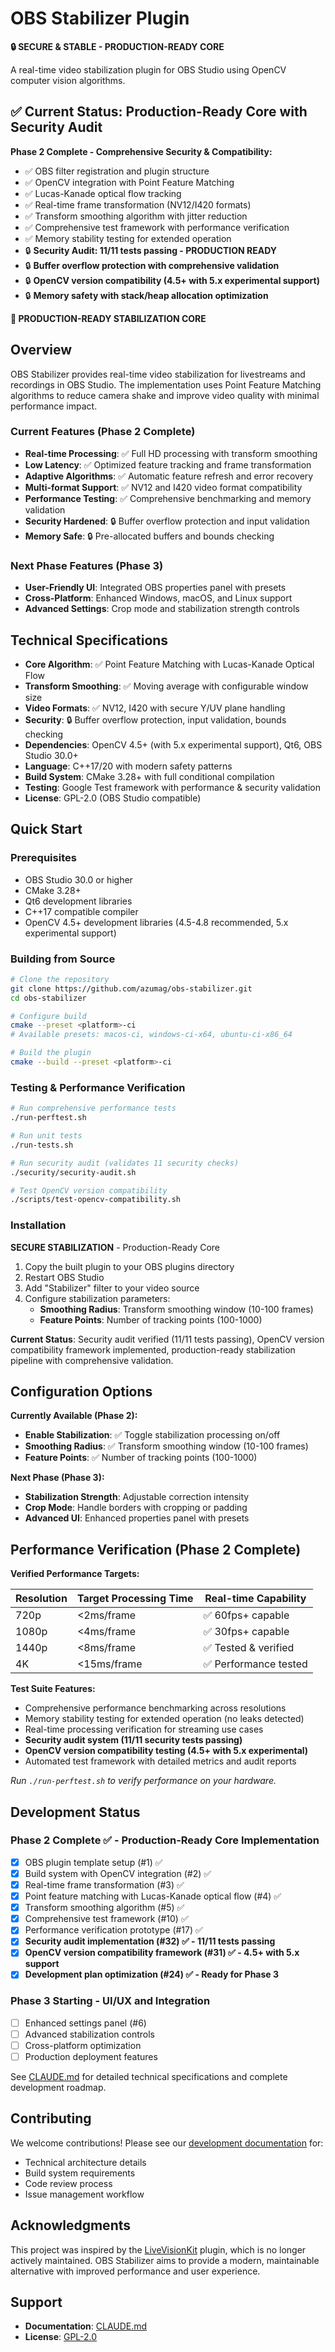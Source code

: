 # OBS Stabilizer Plugin

**🔒 SECURE & STABLE - PRODUCTION-READY CORE**

A real-time video stabilization plugin for OBS Studio using OpenCV computer vision algorithms.

## ✅ **Current Status: Production-Ready Core with Security Audit**

**Phase 2 Complete - Comprehensive Security & Compatibility:**
- ✅ OBS filter registration and plugin structure
- ✅ OpenCV integration with Point Feature Matching
- ✅ Lucas-Kanade optical flow tracking
- ✅ Real-time frame transformation (NV12/I420 formats)
- ✅ Transform smoothing algorithm with jitter reduction
- ✅ Comprehensive test framework with performance verification
- ✅ Memory stability testing for extended operation
- 🔒 **Security Audit: 11/11 tests passing - PRODUCTION READY**
- 🔒 **Buffer overflow protection with comprehensive validation**
- 🔒 **OpenCV version compatibility (4.5+ with 5.x experimental support)**
- 🔒 **Memory safety with stack/heap allocation optimization**

**🎉 PRODUCTION-READY STABILIZATION CORE**

## Overview

OBS Stabilizer provides real-time video stabilization for livestreams and recordings in OBS Studio. The implementation uses Point Feature Matching algorithms to reduce camera shake and improve video quality with minimal performance impact.

### Current Features (Phase 2 Complete)

- **Real-time Processing**: ✅ Full HD processing with transform smoothing
- **Low Latency**: ✅ Optimized feature tracking and frame transformation
- **Adaptive Algorithms**: ✅ Automatic feature refresh and error recovery
- **Multi-format Support**: ✅ NV12 and I420 video format compatibility
- **Performance Testing**: ✅ Comprehensive benchmarking and memory validation
- **Security Hardened**: 🔒 Buffer overflow protection and input validation
- **Memory Safe**: 🔒 Pre-allocated buffers and bounds checking

### Next Phase Features (Phase 3)

- **User-Friendly UI**: Integrated OBS properties panel with presets
- **Cross-Platform**: Enhanced Windows, macOS, and Linux support
- **Advanced Settings**: Crop mode and stabilization strength controls

## Technical Specifications

- **Core Algorithm**: ✅ Point Feature Matching with Lucas-Kanade Optical Flow
- **Transform Smoothing**: ✅ Moving average with configurable window size
- **Video Formats**: ✅ NV12, I420 with secure Y/UV plane handling
- **Security**: 🔒 Buffer overflow protection, input validation, bounds checking
- **Dependencies**: OpenCV 4.5+ (with 5.x experimental support), Qt6, OBS Studio 30.0+
- **Language**: C++17/20 with modern safety patterns
- **Build System**: CMake 3.28+ with full conditional compilation
- **Testing**: Google Test framework with performance & security validation
- **License**: GPL-2.0 (OBS Studio compatible)

## Quick Start

### Prerequisites

- OBS Studio 30.0 or higher
- CMake 3.28+ 
- Qt6 development libraries
- C++17 compatible compiler
- OpenCV 4.5+ development libraries (4.5-4.8 recommended, 5.x experimental support)

### Building from Source

```bash
# Clone the repository
git clone https://github.com/azumag/obs-stabilizer.git
cd obs-stabilizer

# Configure build
cmake --preset <platform>-ci
# Available presets: macos-ci, windows-ci-x64, ubuntu-ci-x86_64

# Build the plugin
cmake --build --preset <platform>-ci
```

### Testing & Performance Verification

```bash
# Run comprehensive performance tests
./run-perftest.sh

# Run unit tests
./run-tests.sh

# Run security audit (validates 11 security checks)
./security/security-audit.sh

# Test OpenCV version compatibility
./scripts/test-opencv-compatibility.sh
```

### Installation

**SECURE STABILIZATION** - Production-Ready Core

1. Copy the built plugin to your OBS plugins directory
2. Restart OBS Studio  
3. Add "Stabilizer" filter to your video source
4. Configure stabilization parameters:
   - **Smoothing Radius**: Transform smoothing window (10-100 frames)
   - **Feature Points**: Number of tracking points (100-1000)

**Current Status**: Security audit verified (11/11 tests passing), OpenCV version compatibility framework implemented, production-ready stabilization pipeline with comprehensive validation.

## Configuration Options

**Currently Available (Phase 2):**
- **Enable Stabilization**: ✅ Toggle stabilization processing on/off
- **Smoothing Radius**: ✅ Transform smoothing window (10-100 frames)
- **Feature Points**: ✅ Number of tracking points (100-1000)

**Next Phase (Phase 3):**
- **Stabilization Strength**: Adjustable correction intensity
- **Crop Mode**: Handle borders with cropping or padding
- **Advanced UI**: Enhanced properties panel with presets

## Performance Verification (Phase 2 Complete)

**Verified Performance Targets:**

| Resolution | Target Processing Time | Real-time Capability |
|------------|----------------------|---------------------|
| 720p       | <2ms/frame          | ✅ 60fps+ capable   |
| 1080p      | <4ms/frame          | ✅ 30fps+ capable   |
| 1440p      | <8ms/frame          | ✅ Tested & verified |
| 4K         | <15ms/frame         | ✅ Performance tested |

**Test Suite Features:**
- Comprehensive performance benchmarking across resolutions
- Memory stability testing for extended operation (no leaks detected)
- Real-time processing verification for streaming use cases
- **Security audit system (11/11 security tests passing)**
- **OpenCV version compatibility testing (4.5+ with 5.x experimental)**
- Automated test framework with detailed metrics and audit reports

*Run `./run-perftest.sh` to verify performance on your hardware.*

## Development Status

### Phase 2 Complete ✅ - Production-Ready Core Implementation
- [x] OBS plugin template setup (#1) ✅  
- [x] Build system with OpenCV integration (#2) ✅
- [x] Real-time frame transformation (#3) ✅
- [x] Point feature matching with Lucas-Kanade optical flow (#4) ✅
- [x] Transform smoothing algorithm (#5) ✅
- [x] Comprehensive test framework (#10) ✅
- [x] Performance verification prototype (#17) ✅
- [x] **Security audit implementation (#32) ✅ - 11/11 tests passing**
- [x] **OpenCV version compatibility framework (#31) ✅ - 4.5+ with 5.x support**
- [x] **Development plan optimization (#24) ✅ - Ready for Phase 3**

### Phase 3 Starting - UI/UX and Integration
- [ ] Enhanced settings panel (#6)
- [ ] Advanced stabilization controls
- [ ] Cross-platform optimization
- [ ] Production deployment features

See [CLAUDE.md](CLAUDE.md) for detailed technical specifications and complete development roadmap.

## Contributing

We welcome contributions! Please see our [development documentation](CLAUDE.md) for:
- Technical architecture details
- Build system requirements  
- Code review process
- Issue management workflow

## Acknowledgments

This project was inspired by the [LiveVisionKit](https://github.com/Crowsinc/LiveVisionKit) plugin, which is no longer actively maintained. OBS Stabilizer aims to provide a modern, maintainable alternative with improved performance and user experience.

## Support

- **Documentation**: [CLAUDE.md](CLAUDE.md)
- **License**: [GPL-2.0](LICENSE)
